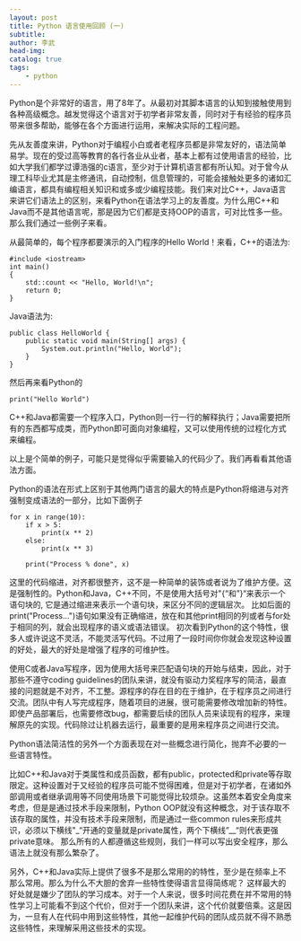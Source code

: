 ```yaml
---
layout: post
title: Python 语言使用回顾 (一)
subtitle: 
author: 李武
head-img: 
catalog: true
tags:
    - python
---
```


Python是个非常好的语言，用了8年了。从最初对其脚本语言的认知到接触使用到各种高级概念。越发觉得这个语言对于初学者非常友善，同时对于有经验的程序员带来很多帮助，能够在各个方面进行运用，来解决实际的工程问题。

先从友善度来讲，Python对于编程小白或者老程序员都是非常友好的，语法简单易学。现在的受过高等教育的各行各业从业者，基本上都有过使用语言的经验，比如大学我们都学过谭浩强的c语言，至少对于计算机语言都有所认知。对于曾今从理工科毕业尤其是主修通讯，自动控制，信息管理的，可能会接触处更多的诸如汇编语言，都具有编程相关知识和或多或少编程技能。我们来对比C++，Java语言来讲它们语法上的区别，来看Python在语法学习上的友善度。为什么用C++和Java而不是其他语言呢，那是因为它们都是支持OOP的语言，可对比性多一些。那么我们通过一些例子来看。

从最简单的，每个程序都要演示的入门程序的Hello World！来看，C++的语法为:

```
#include <iostream>
int main()
{
    std::count << "Hello, World!\n";
    return 0;   
}
```


Java语法为:

```
public class HelloWorld {
    public static void main(String[] args) {
        System.out.println("Hello, World");
    }
}
```

然后再来看Python的


```print("Hello World")```

C++和Java都需要一个程序入口，Python则一行一行的解释执行；Java需要把所有的东西都写成类，而Python即可面向对象编程，又可以使用传统的过程化方式来编程。

以上是个简单的例子，可能只是觉得似乎需要输入的代码少了。我们再看看其他语法方面。

Python的语法在形式上区别于其他两门语言的最大的特点是Python将缩进与对齐强制变成语法的一部分，比如下面例子

```
for x in range(10):
    if x > 5:
        print(x ** 2)
    else:
        print(x ** 3)
        
    print("Process % done", x)
```

这里的代码缩进，对齐都很整齐，这不是一种简单的装饰或者说为了维护方便。这是强制性的。Python和Java，C++不同，不是使用大括号对"{“和”}“来表示一个语句块的, 它是通过缩进来表示一个语句块，来区分不同的逻辑层次。 比如后面的 print("Process...")语句如果没有正确缩进，放在和其他print相同的列或者与for处于相同的列，就会出现程序的语义或语法错误。 初次看到Python的这个特性，很多人或许说这不灵活，不能灵活写代码。不过用了一段时间你你就会发现这种设置的好处，最大的好处是增强了程序的可维护性。

使用C或者Java写程序，因为使用大括号来匹配语句块的开始与结束，因此，对于那些不遵守coding guidelines的团队来讲，就没有驱动力奖程序写的简洁，最直接的问题就是不对齐，不工整。源程序的存在目的在于维护，在于程序员之间进行交流。团队中有人写完成程序，随着项目的进展，很可能需要修改增加新的特性。即使产品部署后，也需要修改bug，都需要后续的团队人员来读现有的程序，来理解原先的实现。代码除过让机器去运行，最重要的是用来程序员之间进行交流。

Python语法简洁性的另外一个方面表现在对一些概念进行简化，抛弃不必要的一些语言特性。

比如C++和Java对于类属性和成员函数，都有public，protected和private等存取限定。这种设置对于又经验的程序员可能不觉得困难，但是对于初学者，在诸如外部调用或者继承调用等不同使用场景下可能觉得比较烦杂。这虽然本着安全角度来考虑，但是是通过技术手段来限制，Python OOP就没有这种概念，对于该存取不该存取的属性，并没有技术手段来限制，而是通过一些common rules来形成共识，必须以下横线"_“开通的变量就是private属性，两个下横线”__“则代表更强private意味。 那么所有的人都遵循这些规则，我们一样可以写出安全程序，那么语法上就没有那么繁杂了。

另外，C++和Java实际上提供了很多不是那么常用的的特性，至少是在频率上不那么常用。那么为什么不大胆的舍弃一些特性使得语言显得简练呢？ 这样最大的好处就是嫌少了团队的学习成本。对于一个人来说，很多时间花费在并不常用的特性学习上可能看不到这个代价，但对于一个团队来讲，这个代价就要倍乘。这是因为，一旦有人在代码中用到这些特性，其他一起维护代码的团队成员就不得不熟悉这些特性，来理解采用这些技术的实现。


